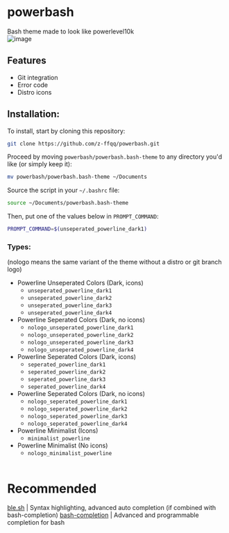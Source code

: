 # powerbash
Bash theme made to look like powerlevel10k <br />
![image](https://user-images.githubusercontent.com/36998498/208265770-34f1c1d8-c3c1-45c0-8117-c2ed764cf345.png)
## Features
* Git integration
* Error code
* Distro icons

## Installation:
To install, start by cloning this repository:
```bash
git clone https://github.com/z-ffqq/powerbash.git
```
Proceed by moving `powerbash/powerbash.bash-theme` to any directory you'd like (or simply keep it):
```bash
mv powerbash/powerbash.bash-theme ~/Documents
```
Source the script in your `~/.bashrc` file:
```bash
source ~/Documents/powerbash.bash-theme
```
Then, put one of the values below in `PROMPT_COMMAND`:
```bash
PROMPT_COMMAND=$(unseperated_powerline_dark1)
```
### Types:
(nologo means the same variant of the theme without a distro or git branch logo)
* Powerline Unseperated Colors (Dark, icons)
  - `unseperated_powerline_dark1`
  - `unseperated_powerline_dark2`
  - `unseperated_powerline_dark3`
  - `unseperated_powerline_dark4`
* Powerline Seperated Colors (Dark, no icons)
  - `nologo_unseperated_powerline_dark1`
  - `nologo_unseperated_powerline_dark2`
  - `nologo_unseperated_powerline_dark3`
  - `nologo_unseperated_powerline_dark4`
* Powerline Seperated Colors (Dark, icons)
  - `seperated_powerline_dark1`
  - `seperated_powerline_dark2`
  - `seperated_powerline_dark3`
  - `seperated_powerline_dark4`
* Powerline Seperated Colors (Dark, no icons)
  - `nologo_seperated_powerline_dark1`
  - `nologo_seperated_powerline_dark2`
  - `nologo_seperated_powerline_dark3`
  - `nologo_seperated_powerline_dark4`
* Powerline Minimalist (Icons)
  - `minimalist_powerline`
* Powerline Minimalist (No icons)
  - `nologo_minimalist_powerline` <br /> <br />


# Recommended
[ble.sh](https://github.com/akinomyoga/ble.sh) | Syntax highlighting, advanced auto completion (if combined with bash-completion)
[bash-completion](https://github.com/scop/bash-completion) | Advanced and programmable completion for bash
